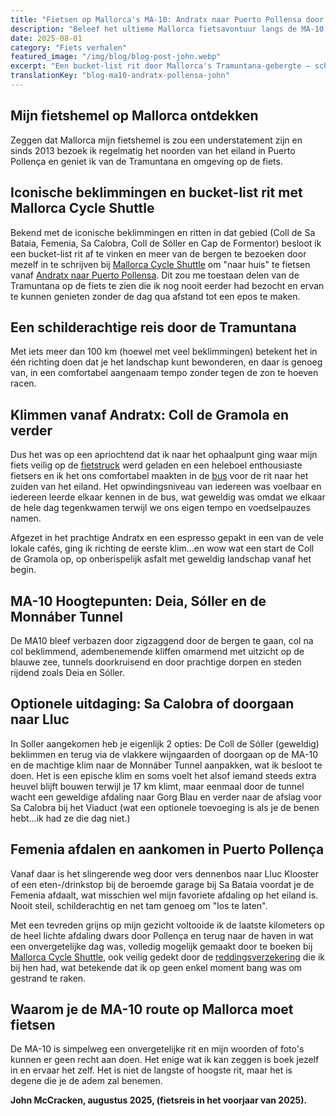 ```yaml
---
title: "Fietsen op Mallorca's MA-10: Andratx naar Puerto Pollensa door John McCracken"
description: "Beleef het ultieme Mallorca fietsavontuur langs de MA-10 van Andratx naar Puerto Pollensa door de prachtige Tramuntana."
date: 2025-08-01
category: "Fiets verhalen"
featured_image: "/img/blog/blog-post-john.webp"
excerpt: "Een bucket-list rit door Mallorca's Tramuntana-gebergte – schilderachtige beklimmingen, adembenemende kliffen en onvergetelijke afdalingen van Andratx naar Puerto Pollensa."
translationKey: "blog-ma10-andratx-pollensa-john"
---
```


## Mijn fietshemel op Mallorca ontdekken

Zeggen dat Mallorca mijn fietshemel is zou een understatement zijn en sinds 2013 bezoek ik regelmatig het noorden van het eiland in Puerto Pollença en geniet ik van de Tramuntana en omgeving op de fiets.

## Iconische beklimmingen en bucket-list rit met Mallorca Cycle Shuttle

Bekend met de iconische beklimmingen en ritten in dat gebied (Coll de Sa Bataia, Femenia, Sa Calobra, Coll de Sóller en Cap de Formentor) besloot ik een bucket-list rit af te vinken en meer van de bergen te bezoeken door mezelf in te schrijven bij <a href="https://mallorcacycleshuttle.company.site/products/Scheduled-Bike-Buses-c15728235" target="_blank">Mallorca Cycle Shuttle</a> om "naar huis" te fietsen vanaf <a href="/nl/fiets-shuttle/andratx-pollenca-gids/" target="_blank">Andratx naar Puerto Pollensa</a>. Dit zou me toestaan delen van de Tramuntana op de fiets te zien die ik nog nooit eerder had bezocht en ervan te kunnen genieten zonder de dag qua afstand tot een epos te maken.

## Een schilderachtige reis door de Tramuntana

Met iets meer dan 100 km (hoewel met veel beklimmingen) betekent het in één richting doen dat je het landschap kunt bewonderen, en daar is genoeg van, in een comfortabel aangenaam tempo zonder tegen de zon te hoeven racen.

## Klimmen vanaf Andratx: Coll de Gramola en verder

Dus het was op een apriochtend dat ik naar het ophaalpunt ging waar mijn fiets veilig op de <a href="https://mallorcacycleshuttle.company.site/products/Scheduled-Bike-Buses-c15728235" target="_blank">fietstruck</a> werd geladen en een heleboel enthousiaste fietsers en ik het ons comfortabel maakten in de <a href="https://mallorcacycleshuttle.company.site/products/Scheduled-Bike-Buses-c15728235" target="_blank">bus</a> voor de rit naar het zuiden van het eiland. Het opwindingsniveau van iedereen was voelbaar en iedereen leerde elkaar kennen in de bus, wat geweldig was omdat we elkaar de hele dag tegenkwamen terwijl we ons eigen tempo en voedselpauzes namen.

Afgezet in het prachtige Andratx en een espresso gepakt in een van de vele lokale cafés, ging ik richting de eerste klim…en wow wat een start de Coll de Gramola op, op onberispelijk asfalt met geweldig landschap vanaf het begin.

## MA-10 Hoogtepunten: Deia, Sóller en de Monnáber Tunnel

De MA10 bleef verbazen door zigzaggend door de bergen te gaan, col na col beklimmend, adembenemende kliffen omarmend met uitzicht op de blauwe zee, tunnels doorkruisend en door prachtige dorpen en steden rijdend zoals Deia en Sóller.

## Optionele uitdaging: Sa Calobra of doorgaan naar Lluc

In Soller aangekomen heb je eigenlijk 2 opties: De Coll de Sóller (geweldig) beklimmen en terug via de vlakkere wijngaarden of doorgaan op de MA-10 en de machtige klim naar de Monnáber Tunnel aanpakken, wat ik besloot te doen. Het is een epische klim en soms voelt het alsof iemand steeds extra heuvel blijft bouwen terwijl je 17 km klimt, maar eenmaal door de tunnel wacht een geweldige afdaling naar Gorg Blau en verder naar de afslag voor Sa Calobra bij het Viaduct (wat een optionele toevoeging is als je de benen hebt…ik had ze die dag niet.)

## Femenia afdalen en aankomen in Puerto Pollença

Vanaf daar is het slingerende weg door vers dennenbos naar Lluc Klooster of een eten-/drinkstop bij de beroemde garage bij Sa Bataia voordat je de Femenia afdaalt, wat misschien wel mijn favoriete afdaling op het eiland is. Nooit steil, schilderachtig en net tam genoeg om "los te laten".

Met een tevreden grijns op mijn gezicht voltooide ik de laatste kilometers op de heel lichte afdaling dwars door Pollença en terug naar de haven in wat een onvergetelijke dag was, volledig mogelijk gemaakt door te boeken bij <a href="https://mallorcacycleshuttle.company.site/products/Scheduled-Bike-Buses-c15728235" target="_blank">Mallorca Cycle Shuttle</a>, ook veilig gedekt door de <a href="https://mallorcacycleshuttle.company.site/products/Rescue-&-Recovery-c15728236" target="_blank">reddingsverzekering</a> die ik bij hen had, wat betekende dat ik op geen enkel moment bang was om gestrand te raken.

## Waarom je de MA-10 route op Mallorca moet fietsen

De MA-10 is simpelweg een onvergetelijke rit en mijn woorden of foto's kunnen er geen recht aan doen. Het enige wat ik kan zeggen is boek jezelf in en ervaar het zelf. Het is niet de langste of hoogste rit, maar het is degene die je de adem zal benemen.

**John McCracken, augustus 2025, (fietsreis in het voorjaar van 2025).**
